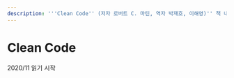 ```yaml
---
description: '''Clean Code'' (저자 로버트 C. 마틴, 역자 박재호, 이해영)'' 책 내용을 정리한 페이지입니다.'
---
```


# Clean Code

2020/11 읽기 시작 

